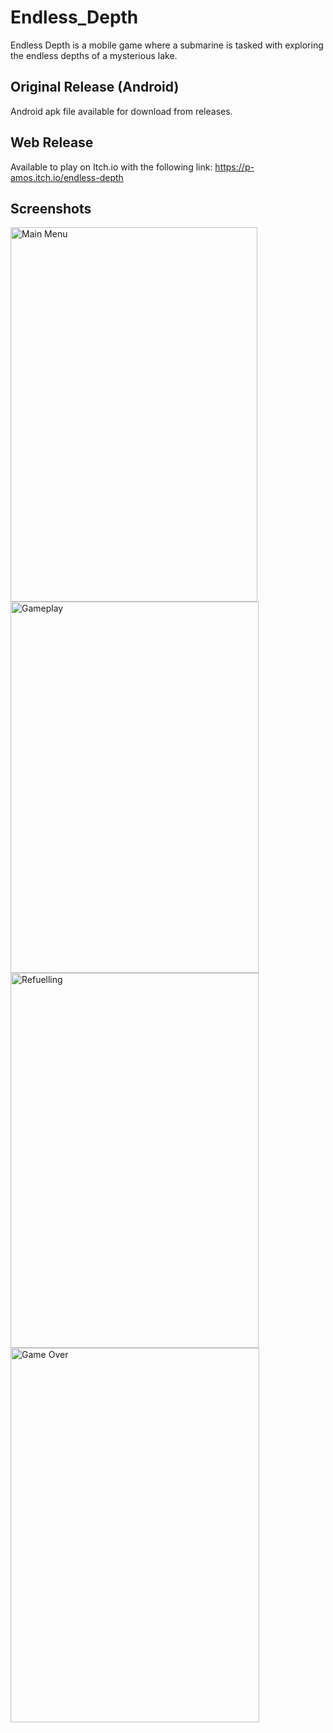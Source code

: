 # Endless_Depth
 Endless Depth is a mobile game where a submarine is tasked with exploring the endless depths of a mysterious lake.

 ## Original Release (Android)
 Android apk file available for download from releases.

 ## Web Release
 Available to play on Itch.io with the following link:
 https://p-amos.itch.io/endless-depth

 ## Screenshots
<img width="395" height="599" alt="Main Menu" src="https://github.com/user-attachments/assets/e00690e9-d20a-4e4e-b83d-17a1b2716119" />

<img width="397" height="594" alt="Gameplay" src="https://github.com/user-attachments/assets/fbe14251-fea6-4e63-8658-0fd3c201d8da" />

<img width="397" height="600" alt="Refuelling" src="https://github.com/user-attachments/assets/9ba82750-1e35-4d49-a783-a04c2e6793bb" />

<img width="398" height="599" alt="Game Over" src="https://github.com/user-attachments/assets/823ba9c7-cf05-44f0-84c8-cc57f3f8aebb" />

